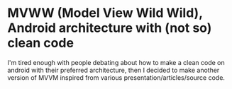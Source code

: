 # MVWW (Model View Wild Wild), Android architecture with (not so) clean code #

I'm tired enough with people debating about how to make a clean code on android with their preferred architecture, then I decided to make another version of MVVM inspired from various presentation/articles/source code.
